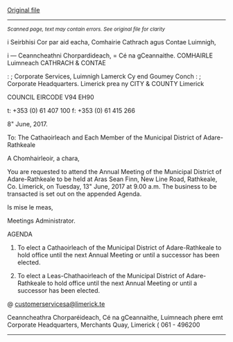 [Original file](https://www.limerick.ie/sites/default/files/media/documents/2017-06/Agenda%20Annual%20Meeting%20of%20the%20Municipal%20District%20of%20Adare-Rathkeale%2013th%20June%202017.pdf)

---
*<small>Scanned page, text may contain errors. See original file for clarity</small>*  

i Seirbhisi Cor par aid eacha,
Comhairie Cathrach agus Contae Luimnigh,

i
— Ceanncheathni Chorpardideach,
= Cé na gCeannaithe.
COMHAIRLE Luimneach
CATHRACH & CONTAE

: ; Corporate Services,
Luimnigh Lamerck Cy end Goumey Conch
: ; Corporate Headquarters.
Limerick prea ny
CITY & COUNTY Limerick

COUNCIL
EIRCODE V94 EH90

t: +353 (0) 61 407 100
f: +353 (0) 61 415 266

8" June, 2017.

To: The Cathaoirleach and Each Member of the Municipal District of Adare-Rathkeale

A Chomhairleoir, a chara,

You are requested to attend the Annual Meeting of the Municipal District of Adare-Rathkeale to be
held at Aras Sean Finn, New Line Road, Rathkeale, Co. Limerick, on Tuesday, 13" June, 2017 at 9.00
a.m. The business to be transacted is set out on the appended Agenda.

Is mise le meas,

Meetings Administrator.

AGENDA

1. To elect a Cathaoirleach of the Municipal District of Adare-Rathkeale to hold office until the
next Annual Meeting or until a successor has been elected.

2. To elect a Leas-Chathaoirleach of the Municipal District of Adare-Rathkeale to hold office
until the next Annual Meeting or until a successor has been elected.

@ customerservicesa@limerick.te

>
Ceanncheathra Chorparéideach, Cé na gCeannaithe, Luimneach phere emt
Corporate Headquarters, Merchants Quay, Limerick ( 061 - 496200


---
